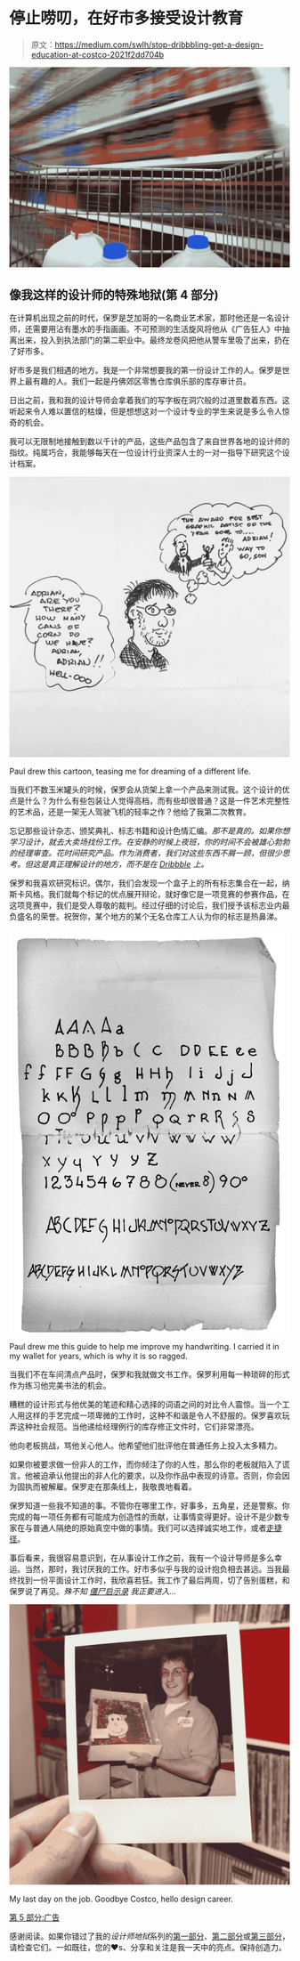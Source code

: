# 停止唠叨，在好市多接受设计教育

> 原文：<https://medium.com/swlh/stop-dribbbling-get-a-design-education-at-costco-2021f2dd704b>

![](img/fa0b61227a848e45cb531e25a4c59c30.png)

## 像我这样的设计师的特殊地狱(第 4 部分)

在计算机出现之前的时代，保罗是芝加哥的一名商业艺术家，那时他还是一名设计师，还需要用沾有墨水的手指画画。不可预测的生活旋风将他从《广告狂人》中抽离出来，投入到执法部门的第二职业中。最终龙卷风把他从警车里吸了出来，扔在了好市多。

好市多是我们相遇的地方。我是一个非常想要我的第一份设计工作的人。保罗是世界上最有趣的人。我们一起是丹佛郊区零售仓库俱乐部的库存审计员。

日出之前，我和我的设计导师会拿着我们的写字板在洞穴般的过道里数着东西。这听起来令人难以置信的枯燥，但是想想这对一个设计专业的学生来说是多么令人惊奇的机会。

我可以无限制地接触到数以千计的产品，这些产品包含了来自世界各地的设计师的指纹。纯属巧合，我能够每天在一位设计行业资深人士的一对一指导下研究这个设计档案。

![](img/9b883f5a228fb00fdbeac9b1732a784b.png)

Paul drew this cartoon, teasing me for dreaming of a different life.

当我们不数玉米罐头的时候，保罗会从货架上拿一个产品来测试我。这个设计的优点是什么？为什么有些包装让人觉得高档，而有些却很普通？这是一件艺术完整性的艺术品，还是一架无人驾驶飞机的轻率之作？他给了我第二次教育。

忘记那些设计杂志、颁奖典礼、标志书籍和设计色情汇编。*那不是真的。如果你想学习设计，就去大卖场找份工作。在安静的时候上夜班，你的时间不会被雄心勃勃的经理审查。花时间研究产品。作为消费者，我们对这些东西不屑一顾，但很少思考。但这是真正理解设计的地方，而不是在 [Dribbble](https://dribbble.com/adrian3) 上。*

保罗和我喜欢研究标识。偶尔，我们会发现一个盒子上的所有标志集合在一起，纳斯卡风格。我们就每个标记的优点展开辩论，就好像它是一项竞赛的参赛作品，在这项竞赛中，我们是受人尊敬的裁判。经过仔细的讨论后，我们授予该标志业内最负盛名的荣誉。祝贺你，某个地方的某个无名仓库工人认为你的标志是热鼻涕。

![](img/f21f6d0da91638ce39391b595005143b.png)

Paul drew me this guide to help me improve my handwriting. I carried it in my wallet for years, which is why it is so ragged.

当我们不在车间清点产品时，保罗和我就做文书工作。保罗利用每一种琐碎的形式作为练习他完美书法的机会。

糟糕的设计形式与他优美的笔迹和精心选择的词语之间的对比令人震惊。当一个工人用这样的手艺完成一项卑微的工作时，这种不和谐是令人不舒服的。保罗喜欢玩弄这种社会规范。当他递给经理例行的库存修正文件时，它们非常漂亮。

他向老板挑战，骂他关心他人。他希望他们批评他在普通任务上投入太多精力。

如果你被要求做一份非人的工作，而你倾注了你的人性，那么你的老板就陷入了谎言。他被迫承认他提出的非人化的要求，以及你作品中表现的诗意。否则，你会因为固执而被解雇。保罗走在那条线上，我敬畏地看着。

保罗知道一些我不知道的事。不管你在哪里工作，好事多，五角星，还是警察。你完成的每一项任务都有可能成为创造性的贡献，让事情变得更好。设计不是少数专家在与普通人隔绝的原始真空中做的事情。我们可以选择诚实地工作，或者[走捷径](/@ade3/shortcut-addiction-9e7e8c622371#.3btyui4ft)。

事后看来，我很容易意识到，在从事设计工作之前，我有一个设计导师是多么幸运。当然，那时，我讨厌我的工作。好市多似乎与我的设计抱负相去甚远。当我最终找到一份平面设计工作时，我欣喜若狂。我工作了最后两周，切了告别蛋糕，和保罗说了再见。*殊不知* [*僵尸启示录*](/@ade3/art-of-the-living-dead-e5ecd9093ae7#.1llsndo53) *我正要进入…*

![](img/99588166a9dbdbdd173090d03d16a5a6.png)

My last day on the job. Goodbye Costco, hello design career.

[第 5 部分:广告](/@ade3/special-hell-5-ad-diction-d14ed38cb9b5#.3n2l6v12b)

感谢阅读。如果你错过了我的*设计师地狱*系列的[第一部分](https://medium.freecodecamp.com/a-special-hell-for-designers-like-me-5c55bd855613#.xpgexsg0n)、[第二部分](/swlh/got-a-brand-problem-put-a-bird-on-it-4e99ec94af37#.z21yevwoy)或[第三部分](/@ade3/death-by-toothbrush-80496d19eab2#.udmrkncel)，请检查它们。一如既往，您的♥s、分享和关注是我一天中的亮点。保持创造力。